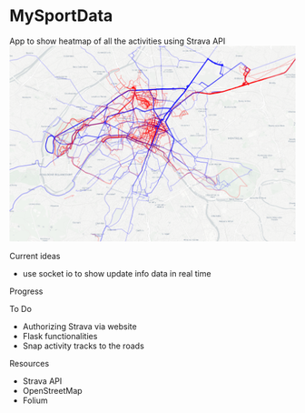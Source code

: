 # MySportData

App to show heatmap of all the activities using Strava API
![Heatmap](Screenshot.png)

Current ideas
- use socket io to show update info data in real time

Progress

To Do
- Authorizing Strava via website
- Flask functionalities
- Snap activity tracks to the roads

Resources
- Strava API
- OpenStreetMap
- Folium
